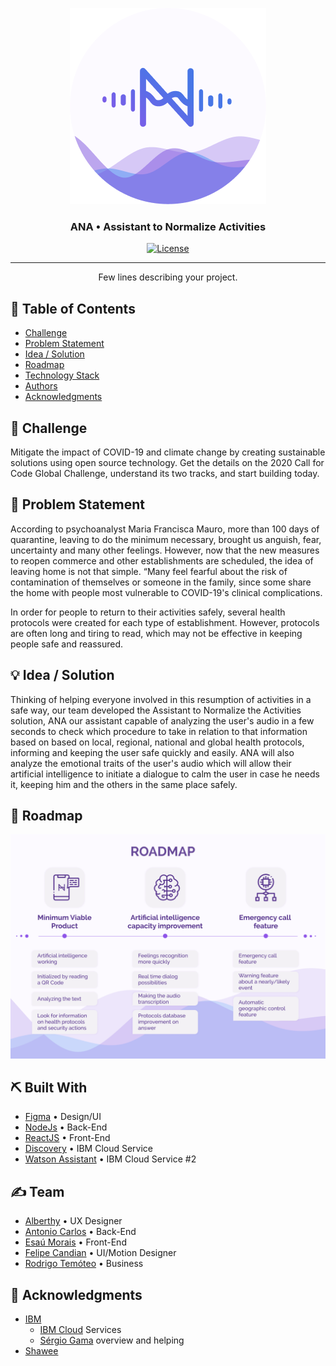 <p align="center">
  <a href="" rel="noopener">
 <img src="./public/images/brands/Brand.png" alt="ANA &bull; Assistant to Normalize Activities"></a>
</p>
<h3 align="center">ANA &bull; Assistant to Normalize Activities</h3>

<div align="center">

[![License](https://img.shields.io/badge/license-MIT-blue.svg)](LICENSE)

</div>

---

<p align="center"> Few lines describing your project.
    <br> 
</p>

## 📝 Table of Contents

- [Challenge](#challenge)
- [Problem Statement](#problem_statement)
- [Idea / Solution](#idea)
- [Roadmap](#future_scope)
- [Technology Stack](#tech_stack)
- [Authors](#authors)
- [Acknowledgments](#acknowledgments)

## 🧐 Challenge <a name = "challenge"></a>

Mitigate the impact of COVID-19 and climate change by creating sustainable solutions using open source technology. Get the details on the 2020 Call for Code Global Challenge, understand its two tracks, and start building today.

## 🧐 Problem Statement <a name = "problem_statement"></a>

According to psychoanalyst Maria Francisca Mauro, more than 100 days of quarantine, leaving to do the minimum necessary, brought us anguish, fear, uncertainty and many other feelings. However, now that the new measures to reopen commerce and other establishments are scheduled, the idea of ​​leaving home is not that simple. “Many feel fearful about the risk of contamination of themselves or someone in the family, since some share the home with people most vulnerable to COVID-19's clinical complications.

In order for people to return to their activities safely, several health protocols were created for each type of establishment. However, protocols are often long and tiring to read, which may not be effective in keeping people safe and reassured.

## 💡 Idea / Solution <a name = "idea"></a>

Thinking of helping everyone involved in this resumption of activities in a safe way, our team developed the Assistant to Normalize the Activities solution, ANA our assistant capable of analyzing the user's audio in a few seconds to check which procedure to take in relation to that information based on based on local, regional, national and global health protocols, informing and keeping the user safe quickly and easily.
ANA will also analyze the emotional traits of the user's audio which will allow their artificial intelligence to initiate a dialogue to calm the user in case he needs it, keeping him and the others in the same place safely.

## 🚀 Roadmap <a name = "future_scope"></a>

![Roadmap](./public/images/readme/Roadmap.png)

## ⛏️ Built With <a name = "tech_stack"></a>

- [Figma](https://figma.com/) &bull; Design/UI
- [NodeJs](https://nodejs.org/) &bull; Back-End
- [ReactJS](https://reactjs.org/) &bull; Front-End
- [Discovery](https://www.ibm.com/cloud/watson-discovery) &bull; IBM Cloud Service
- [Watson Assistant](https://www.ibm.com/cloud/watson-assistant/) &bull; IBM Cloud Service #2

## ✍️ Team <a name = "authors"></a>

- [Alberthy](https://www.linkedin.com/in/alberthycoelho/) &bull; UX Designer
- [Antonio Carlos](https://www.linkedin.com/in/antonio-carlos149376b8/) &bull; Back-End
- [Esaú Morais](https://linkedin.com/in/emmorais) &bull; Front-End
- [Felipe Candian](https://www.linkedin.com/in/felipecandian/) &bull; UI/Motion Designer
- [Rodrigo Temóteo](https://www.linkedin.com/in/rodrigo-de-ara%C3%BAjo-tem%C3%B3teo-42020317/) &bull; Business

## 🎉 Acknowledgments <a name = "acknowledgments"></a>

- [IBM](https://ibm.com)
  - [IBM Cloud](https://cloud.ibm.com) Services
  - [Sérgio Gama](https://www.linkedin.com/in/sergiogama) overview and helping
- [Shawee](https://shawee.io)
